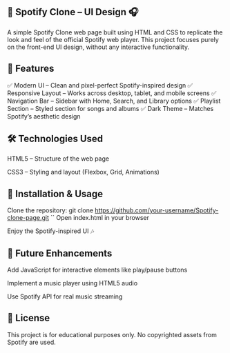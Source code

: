 ## 🎵 Spotify Clone – UI Design 🎧
A simple Spotify Clone web page built using HTML and CSS to replicate the look and feel of the official Spotify web player. This project focuses purely on the front-end UI design, without any interactive functionality.

## 🚀 Features
✅ Modern UI – Clean and pixel-perfect Spotify-inspired design
✅ Responsive Layout – Works across desktop, tablet, and mobile screens
✅ Navigation Bar – Sidebar with Home, Search, and Library options
✅ Playlist Section – Styled section for songs and albums
✅ Dark Theme – Matches Spotify’s aesthetic design

## 🛠️ Technologies Used
HTML5 – Structure of the web page

CSS3 – Styling and layout (Flexbox, Grid, Animations)


## 🔧 Installation & Usage
Clone the repository:
git clone https://github.com/your-username/Spotify-clone-page.git
``
Open index.html in your browser

Enjoy the Spotify-inspired UI 🎶

## 🎯 Future Enhancements
Add JavaScript for interactive elements like play/pause buttons

Implement a music player using HTML5 audio

Use Spotify API for real music streaming

## 📜 License
This project is for educational purposes only. No copyrighted assets from Spotify are used.

